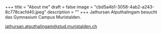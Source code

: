 +++
title = "About me"
draft = false
image = "cbd5a4b1-3058-4ab2-a243-8c778cacfd40.jpeg"
description = ""
+++
Jathursan Atputhalingam besucht das Gymnasium Campus Muristalden.



jathursan.atputhalingam@stud.muristalden.ch